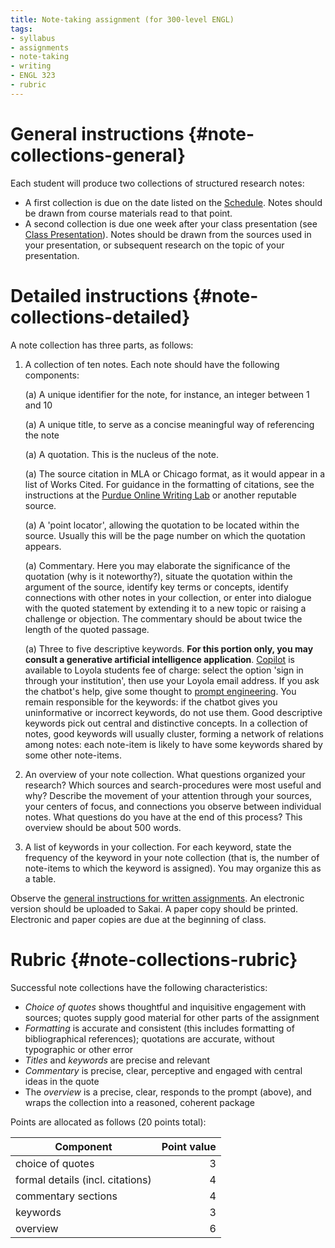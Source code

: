 ```yaml
---
title: Note-taking assignment (for 300-level ENGL)
tags:
- syllabus
- assignments
- note-taking
- writing
- ENGL 323
- rubric
---
```


# General instructions {#note-collections-general}
Each student will produce two collections of structured research notes:

- A first collection is due on the date listed on the [Schedule](#schedule).
  Notes should be drawn from course materials read to that point.
- A second collection is due one week after your class presentation (see [Class Presentation](#class-presentation)).
  Notes should be drawn from the sources used in your presentation, or subsequent research on the topic of your presentation.

# Detailed instructions {#note-collections-detailed}
A note collection has three parts, as follows:

1. A collection of ten notes. Each note should have the following components:

   (a) A unique identifier for the note, for instance, an integer between 1 and 10

   (a) A unique title, to serve as a concise meaningful way of referencing the note

   (a) A quotation. This is the nucleus of the note.

   (a) The source citation in MLA or Chicago format, as it would appear in a list of Works Cited.
      For guidance in the formatting of citations, see the instructions at the [Purdue Online Writing Lab](https://owl.purdue.edu/owl/research_and_citation/index.html) or another reputable source.

   (a) A 'point locator', allowing the quotation to be located within the source. Usually this will be the page number on which the quotation appears.

   (a) Commentary.
      Here you may elaborate the significance of the quotation (why is it noteworthy?),
      situate the quotation within the argument of the source,
      identify key terms or concepts,
      identify connections with other notes in your collection,
      or enter into dialogue with the quoted statement by extending it to a new topic or raising a challenge or objection.
      The commentary should be about twice the length of the quoted passage.

   (a) Three to five descriptive keywords. **For this portion only, you may consult a generative artificial intelligence application**.
      [Copilot](https://copilot.microsoft.com/) is available to Loyola students fee of charge: select the option 'sign in through your institution', then use your Loyola email address.
      If you ask the chatbot's help, give some thought to [prompt engineering](https://en.wikipedia.org/wiki/Prompt_engineering).
      You remain responsible for the keywords: if the chatbot gives you uninformative or incorrect keywords, do not use them.
      Good descriptive keywords pick out central and distinctive concepts.
      In a collection of notes, good keywords will usually cluster, forming a network of relations among notes: each note-item is likely to have some keywords shared by some other note-items.

1. An overview of your note collection.
What questions organized your research?
Which sources and search-procedures were most useful and why?
Describe the movement of your attention through your sources, your centers of focus, and connections you observe between individual notes.
What questions do you have at the end of this process?
This overview should be about 500 words.

1. A list of keywords in your collection.
   For each keyword, state the frequency of the keyword in your note collection (that is, the number of note-items to which the keyword is assigned).
   You may organize this as a table.

Observe the [general instructions for written assignments](#policies-on-written-work).
An electronic version should be uploaded to Sakai.
A paper copy should be printed.
Electronic and paper copies are due at the beginning of class.

# Rubric {#note-collections-rubric}

Successful note collections have the following characteristics:

- *Choice of quotes* shows thoughtful and inquisitive engagement with sources; quotes supply good material for other parts of the assignment
- *Formatting* is accurate and consistent (this includes formatting of bibliographical references); quotations are accurate, without typographic or other error
- *Titles* and *keywords* are precise and relevant
- *Commentary* is precise, clear, perceptive and engaged with central ideas in the quote
- The *overview* is a precise, clear, responds to the prompt (above), and wraps the collection into a reasoned, coherent package

Points are allocated as follows (20 points total):

Component | Point value
----------|------------:
choice of quotes | 3
formal details (incl. citations) | 4
commentary sections | 4
keywords | 3
overview | 6
